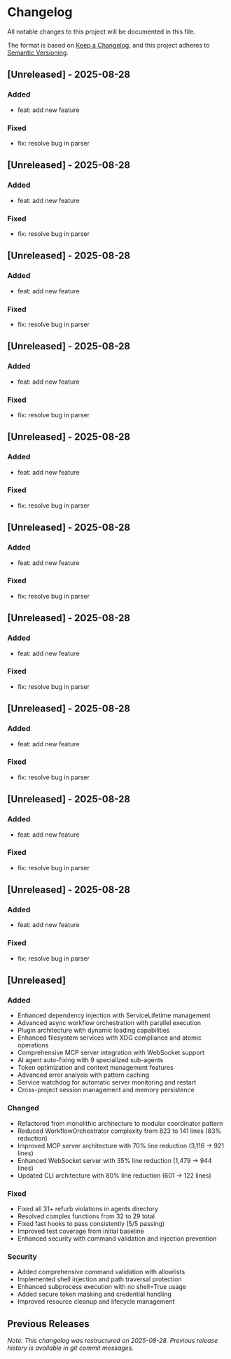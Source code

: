 # Changelog

All notable changes to this project will be documented in this file.

The format is based on [Keep a Changelog](https://keepachangelog.com/en/1.0.0/),
and this project adheres to [Semantic Versioning](https://semver.org/spec/v2.0.0.html).

## [Unreleased] - 2025-08-28

### Added
- feat: add new feature

### Fixed
- fix: resolve bug in parser


## [Unreleased] - 2025-08-28

### Added
- feat: add new feature

### Fixed
- fix: resolve bug in parser


## [Unreleased] - 2025-08-28

### Added
- feat: add new feature

### Fixed
- fix: resolve bug in parser


## [Unreleased] - 2025-08-28

### Added
- feat: add new feature

### Fixed
- fix: resolve bug in parser


## [Unreleased] - 2025-08-28

### Added
- feat: add new feature

### Fixed
- fix: resolve bug in parser


## [Unreleased] - 2025-08-28

### Added
- feat: add new feature

### Fixed
- fix: resolve bug in parser


## [Unreleased] - 2025-08-28

### Added
- feat: add new feature

### Fixed
- fix: resolve bug in parser


## [Unreleased] - 2025-08-28

### Added
- feat: add new feature

### Fixed
- fix: resolve bug in parser


## [Unreleased] - 2025-08-28

### Added
- feat: add new feature

### Fixed
- fix: resolve bug in parser


## [Unreleased] - 2025-08-28

### Added
- feat: add new feature

### Fixed
- fix: resolve bug in parser


## [Unreleased]

### Added
- Enhanced dependency injection with ServiceLifetime management
- Advanced async workflow orchestration with parallel execution
- Plugin architecture with dynamic loading capabilities
- Enhanced filesystem services with XDG compliance and atomic operations
- Comprehensive MCP server integration with WebSocket support
- AI agent auto-fixing with 9 specialized sub-agents
- Token optimization and context management features
- Advanced error analysis with pattern caching
- Service watchdog for automatic server monitoring and restart
- Cross-project session management and memory persistence

### Changed
- Refactored from monolithic architecture to modular coordinator pattern
- Reduced WorkflowOrchestrator complexity from 823 to 141 lines (83% reduction)
- Improved MCP server architecture with 70% line reduction (3,116 → 921 lines)
- Enhanced WebSocket server with 35% line reduction (1,479 → 944 lines)
- Updated CLI architecture with 80% line reduction (601 → 122 lines)

### Fixed
- Fixed all 31+ refurb violations in agents directory
- Resolved complex functions from 32 to 29 total
- Fixed fast hooks to pass consistently (5/5 passing)
- Improved test coverage from initial baseline
- Enhanced security with command validation and injection prevention

### Security
- Added comprehensive command validation with allowlists
- Implemented shell injection and path traversal protection
- Enhanced subprocess execution with no shell=True usage
- Added secure token masking and credential handling
- Improved resource cleanup and lifecycle management

## Previous Releases

*Note: This changelog was restructured on 2025-08-28. Previous release history is available in git commit messages.*
